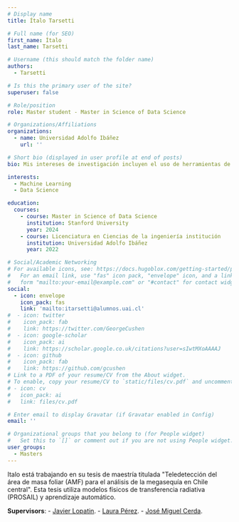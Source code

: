 ```yaml
---
# Display name
title: Ítalo Tarsetti

# Full name (for SEO)
first_name: Ítalo
last_name: Tarsetti

# Username (this should match the folder name)
authors:
  - Tarsetti

# Is this the primary user of the site?
superuser: false

# Role/position
role: Master student - Master in Science of Data Science

# Organizations/Affiliations
organizations:
  - name: Universidad Adolfo Ibáñez
    url: ''

# Short bio (displayed in user profile at end of posts)
bio: Mis intereses de investigación incluyen el uso de herramientas de machine learning y ciencias de datos para impactar positivamente en la comunidad y el medio ambiente.

interests:
  - Machine Learning
  - Data Science

education:
  courses:
    - course: Master in Science of Data Science
      institution: Stanford University
      year: 2024
    - course: Licenciatura en Ciencias de la ingeniería institución
      institution: Universidad Adolfo Ibáñez
      year: 2022

# Social/Academic Networking
# For available icons, see: https://docs.hugoblox.com/getting-started/page-builder/#icons
#   For an email link, use "fas" icon pack, "envelope" icon, and a link in the
#   form "mailto:your-email@example.com" or "#contact" for contact widget.
social:
  - icon: envelope
    icon_pack: fas
    link: 'mailto:itarsetti@alumnos.uai.cl'
#  - icon: twitter
#    icon_pack: fab
#    link: https://twitter.com/GeorgeCushen
#  - icon: google-scholar
#    icon_pack: ai
#    link: https://scholar.google.co.uk/citations?user=sIwtMXoAAAAJ
#  - icon: github
#    icon_pack: fab
#    link: https://github.com/gcushen
# Link to a PDF of your resume/CV from the About widget.
# To enable, copy your resume/CV to `static/files/cv.pdf` and uncomment the lines below.
# - icon: cv
#   icon_pack: ai
#   link: files/cv.pdf

# Enter email to display Gravatar (if Gravatar enabled in Config)
email: ''

# Organizational groups that you belong to (for People widget)
#   Set this to `[]` or comment out if you are not using People widget.
user_groups:
  - Masters
---
```


Italo está trabajando en su tesis de maestría titulada "Teledetección del área de masa foliar (AMF) para el análisis de la megasequía en Chile central". Esta tesis utiliza modelos físicos de transferencia radiativa (PROSAIL) y aprendizaje automático.

**Supervisors**: - [Javier Lopatin](https://www.javierlopatin.com/author/javier-lopatin/).
                 - [Laura Pérez](https://www.javierlopatin.com/author/laura-perez-giraldo/).
                 - [José Miguel Cerda](https://www.javierlopatin.com/author/jose-miguel-cerda-paredes/).

